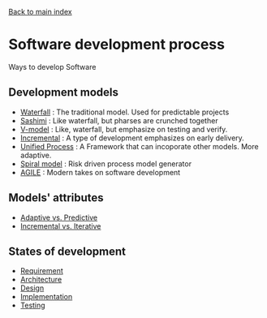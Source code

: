 [Back to main index](../index.md)

# Software development process
Ways to develop Software

## Development models
* [Waterfall](models/waterfall.md) : The traditional model. Used for predictable projects
* [Sashimi](models/sashimi.md) : Like waterfall, but pharses are crunched together
* [V-model](models/v-model.md) : Like, waterfall, but emphasize on testing and verify.
* [Incremental](models/incremental.md) : A type of development emphasizes on early delivery.
* [Unified Process](models/unifiedProcess.md) : A Framework that can incoporate other models. More adaptive.
* [Spiral model](models/spiral.md) : Risk driven process model generator
* [AGILE](models/AGILE/manifesto.md) : Modern takes on software development

## Models' attributes
* [Adaptive vs. Predictive](models/predictive_adaptive.md)
* [Incremental vs. Iterative](models/incremental_iterative.md)

## States of development
* [Requirement](states/requirement.md)
* [Architecture](states/architecture.md)
* [Design](states/design.md)
* [Implementation](states/implementation.md)
* [Testing](states/testing.md)

